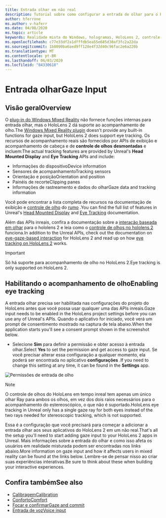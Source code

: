 ```yaml
---
title: Entrada olhar em não real
description: Tutorial sobre como configurar a entrada de olhar para o HoloLens e o mecanismo inreal
author: hferrone
ms.author: v-haferr
ms.date: 04/08/2020
ms.topic: article
keywords: Realidade mista do Windows, hologramas, HoloLens 2, controle de olho, entrada olhar, tela de montagem de cabeça, mecanismo inreal
ms.openlocfilehash: c77e33df2a1dfffdb5ea55e685d30af3fc2a22da
ms.sourcegitcommit: 1b8090ba6aed9ff128e4f32d40c96fac2e6a220b
ms.translationtype: MT
ms.contentlocale: pt-BR
ms.lasthandoff: 06/03/2020
ms.locfileid: "84330618"
---
```

# <a name="gaze-input"></a><span data-ttu-id="412e5-104">Entrada olhar</span><span class="sxs-lookup"><span data-stu-id="412e5-104">Gaze Input</span></span>

## <a name="overview"></a><span data-ttu-id="412e5-105">Visão geral</span><span class="sxs-lookup"><span data-stu-id="412e5-105">Overview</span></span>

<span data-ttu-id="412e5-106">O [plug-in do Windows Mixed Reality](https://docs.unrealengine.com/Platforms/VR/WMR/index.html) não fornece funções internas para entrada olhar, mas o HoloLens 2 dá suporte ao acompanhamento de olho.</span><span class="sxs-lookup"><span data-stu-id="412e5-106">The [Windows Mixed Reality plugin](https://docs.unrealengine.com/Platforms/VR/WMR/index.html) doesn’t provide any built-in functions for gaze input, but HoloLens 2 does support eye tracking.</span></span> <span data-ttu-id="412e5-107">Os recursos de acompanhamento reais são fornecidos por APIs de exibição e acompanhamento de cabeça e de **controle de olhos** **desmontadas** e incluem:</span><span class="sxs-lookup"><span data-stu-id="412e5-107">The actual tracking features are provided by Unreal's **Head Mounted Display** and **Eye Tracking** APIs and include:</span></span>

- <span data-ttu-id="412e5-108">Informações do dispositivo</span><span class="sxs-lookup"><span data-stu-id="412e5-108">Device information</span></span>
- <span data-ttu-id="412e5-109">Sensores de acompanhamento</span><span class="sxs-lookup"><span data-stu-id="412e5-109">Tracking sensors</span></span>
- <span data-ttu-id="412e5-110">Orientação e posição</span><span class="sxs-lookup"><span data-stu-id="412e5-110">Orientation and position</span></span>
- <span data-ttu-id="412e5-111">Painéis de recorte</span><span class="sxs-lookup"><span data-stu-id="412e5-111">Clipping panes</span></span>
- <span data-ttu-id="412e5-112">Informações de rastreamento e dados do olhar</span><span class="sxs-lookup"><span data-stu-id="412e5-112">Gaze data and tracking information</span></span>

<span data-ttu-id="412e5-113">Você pode encontrar a lista completa de recursos na documentação de exibição e [controle de olho](https://docs.unrealengine.com/BlueprintAPI/EyeTracking/index.html) do [rumo](https://docs.unrealengine.com/BlueprintAPI/Input/HeadMountedDisplay/index.html) .</span><span class="sxs-lookup"><span data-stu-id="412e5-113">You can find the full list of features in Unreal's [Head Mounted Display](https://docs.unrealengine.com/BlueprintAPI/Input/HeadMountedDisplay/index.html) and [Eye Tracking](https://docs.unrealengine.com/BlueprintAPI/EyeTracking/index.html) documentation.</span></span> 

<span data-ttu-id="412e5-114">Além das APIs inreais, confira a documentação sobre a [interação baseada em olhar](eye-gaze-interaction.md) para o hololens 2 e leia como o [controle de olhos no hololens 2](https://docs.microsoft.com/windows/mixed-reality/eye-tracking) funciona.</span><span class="sxs-lookup"><span data-stu-id="412e5-114">In addition to the Unreal APIs, check out the documentation on [eye-gaze-based interaction](eye-gaze-interaction.md) for HoloLens 2 and read up on how [eye tracking on HoloLens 2](https://docs.microsoft.com/windows/mixed-reality/eye-tracking) works.</span></span>

> [!IMPORTANT]
> <span data-ttu-id="412e5-115">Só há suporte para acompanhamento de olho no HoloLens 2.</span><span class="sxs-lookup"><span data-stu-id="412e5-115">Eye tracking is only supported on HoloLens 2.</span></span> 

## <a name="enabling-eye-tracking"></a><span data-ttu-id="412e5-116">Habilitando o acompanhamento de olho</span><span class="sxs-lookup"><span data-stu-id="412e5-116">Enabling eye tracking</span></span>
<span data-ttu-id="412e5-117">A entrada olhar precisa ser habilitada nas configurações do projeto do HoloLens antes que você possa usar qualquer uma das APIs inreais.</span><span class="sxs-lookup"><span data-stu-id="412e5-117">Gaze input needs to be enabled in the HoloLens project settings before you can use any of Unreal's APIs.</span></span> <span data-ttu-id="412e5-118">Quando o aplicativo for iniciado, você verá um prompt de consentimento mostrado na captura de tela abaixo.</span><span class="sxs-lookup"><span data-stu-id="412e5-118">When the application starts you'll see a consent prompt shown in the screenshot below.</span></span>

- <span data-ttu-id="412e5-119">Selecione **Sim** para definir a permissão e obter acesso à entrada olhar.</span><span class="sxs-lookup"><span data-stu-id="412e5-119">Select **Yes** to set the permission and get access to gaze input.</span></span> <span data-ttu-id="412e5-120">Se você precisar alterar essa configuração a qualquer momento, ela poderá ser encontrada no aplicativo **configurações** .</span><span class="sxs-lookup"><span data-stu-id="412e5-120">If you need to change this setting at any time, it can be found in the **Settings** app.</span></span>

![Permissões de entrada de olho](images/unreal/eye-input-permissions.png)

> [!NOTE] 
> <span data-ttu-id="412e5-122">O controle de olhos do HoloLens em tempo inreal tem apenas um único olhar Ray para ambos os olhos, em vez dos dois raios necessários para o acompanhamento do estereoscópico, o que não é suportado.</span><span class="sxs-lookup"><span data-stu-id="412e5-122">HoloLens eye tracking in Unreal only has a single gaze ray for both eyes instead of the two rays needed for stereoscopic tracking, which is not supported.</span></span>

<span data-ttu-id="412e5-123">Essa é a configuração que você precisará para começar a adicionar a entrada olhar aos seus aplicativos do HoloLens 2 em um não real.</span><span class="sxs-lookup"><span data-stu-id="412e5-123">That's all the setup you'll need to start adding gaze input to your HoloLens 2 apps in Unreal.</span></span> <span data-ttu-id="412e5-124">Mais informações sobre a entrada do olhar e como isso afeta os usuários em realidade misturada podem ser encontradas nos links abaixo.</span><span class="sxs-lookup"><span data-stu-id="412e5-124">More information on gaze input and how it affects users in mixed reality can be found at the links below.</span></span> <span data-ttu-id="412e5-125">Lembre-se de pensar nisso ao criar suas experiências interativas.</span><span class="sxs-lookup"><span data-stu-id="412e5-125">Be sure to think about these when building your interactive experiences.</span></span> 

## <a name="see-also"></a><span data-ttu-id="412e5-126">Confira também</span><span class="sxs-lookup"><span data-stu-id="412e5-126">See also</span></span>
* [<span data-ttu-id="412e5-127">Calibragem</span><span class="sxs-lookup"><span data-stu-id="412e5-127">Calibration</span></span>](calibration.md)
* [<span data-ttu-id="412e5-128">Conforto</span><span class="sxs-lookup"><span data-stu-id="412e5-128">Comfort</span></span>](comfort.md)
* [<span data-ttu-id="412e5-129">Focar e confirmar</span><span class="sxs-lookup"><span data-stu-id="412e5-129">Gaze and commit</span></span>](gaze-and-commit.md)
* [<span data-ttu-id="412e5-130">Entrada de voz</span><span class="sxs-lookup"><span data-stu-id="412e5-130">Voice input</span></span>](voice-design.md)
